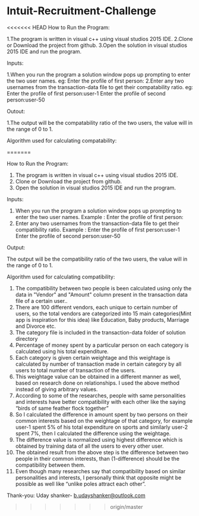 # Intuit-Recruitment-Challenge

<<<<<<< HEAD
How to Run the Program:

1.The program is written in visual c++ using visual studios 2015 IDE.
2.Clone or Download the project from github.
3.Open the solution in visual studios 2015 IDE and run the program.

Inputs:

1.When you run the program a solution window pops up prompting to enter the two user names.
	eg: Enter the profile of first person:
2.Enter any two usernames from the transaction-data file to get their compatability ratio.
	eg: Enter the profile of first person:user-1
		Enter the profile of second person:user-50

Outout:

1.The output will be the compatability ratio of the two users, the value will in the range of 0 to 1.


Algorithm used for calculating compatability:




		
=======

How to Run the Program:

1. The program is written in visual c++ using visual studios 2015 IDE.
2. Clone or Download the project from github.
3. Open the solution in visual studios 2015 IDE and run the program.

Inputs:

1. When you run the program a solution window pops up prompting to enter the two user names.
            Example : Enter the profile of first person:
2. Enter any two usernames from the transaction-data file to get their compatibility ratio.
            Example  : Enter the profile of first person:user-1
                     	 Enter the profile of second person:user-50

Output:

The output will be the compatibility ratio of the two users, the value will in the range of 0 to 1.


Algorithm used for calculating compatibility:

1. The compatibility between two people is been calculated using only the data in "Vendor" and "Amount" column present in the transaction data file of a certain user..
2. There are 100 different vendors, each unique to certain number of users, so the total vendors are categorized into 15 main categories(Mint app is inspiration for this idea) like Education, Baby products, Marriage and Divorce etc.
3. The category file is included in the transaction-data folder of solution directory
4. Percentage of money spent by  a particular person on each category is calculated using his total expenditure.
5. Each category is given certain weightage and this weightage is calculated by number of transaction made in certain category by all users to total number of transaction of the users.
6. This weightage value can be obtained in a different manner as well, based on research done on relationships. I used the above method instead of giving arbitrary values.
7. According to some of the researches, people with same personalities and interests have better compatibility with each other like the saying “birds of same feather flock together”
8. So I calculated the difference in amount spent by two persons on their common interests based on the weightage of that category, for example user-1 spent 5% of his total expenditure on sports and similarly user-2 spent 7%, then I calculated the difference using the weightage.
9. The difference value is normalized using highest difference which is obtained by training data of all the users to every other user.
10. The obtained result from the above step is the difference between two people in their common interests, than (1-difference) should be the compatibility between them.
11. Even though many researches say that compatibility based on similar personalities and interests, I personally think that opposite might be possible as well like “unlike poles attract each other”.

Thank-you:
Uday shanker-
b.udayshanker@outlook.com

  

>>>>>>> origin/master
